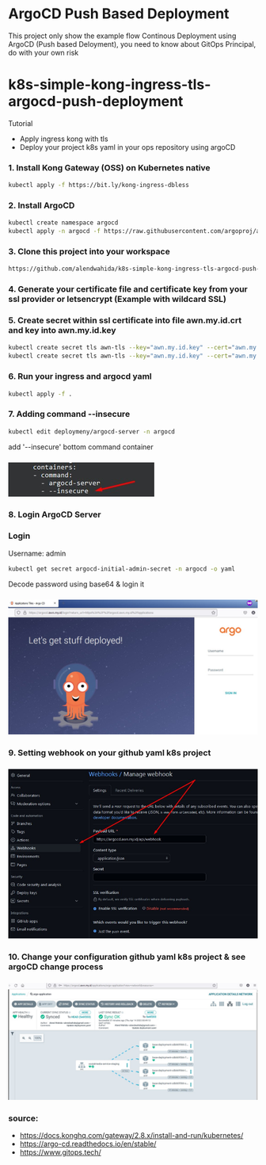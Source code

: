 # ArgoCD Push Based Deployment
This project only show the example flow Continous Deployment using ArgoCD (Push based Deloyment), you need to know about GitOps Principal, do with your own risk

# k8s-simple-kong-ingress-tls-argocd-push-deployment
Tutorial
- Apply ingress kong with tls
- Deploy your project k8s yaml in your ops repository using argoCD
### 1. Install Kong Gateway (OSS) on Kubernetes native
   ```bash
   kubectl apply -f https://bit.ly/kong-ingress-dbless
   ```
### 2. Install ArgoCD
   ```bash
   kubectl create namespace argocd
   kubectl apply -n argocd -f https://raw.githubusercontent.com/argoproj/argo-cd/stable/manifests/install.yaml
   ```
### 3. Clone this project into your workspace
   ```bash
   https://github.com/alendwahida/k8s-simple-kong-ingress-tls-argocd-push-deployment.git
   ```
### 4. Generate your certificate file and certificate key from your ssl provider or letsencrypt (Example with wildcard SSL)
### 5. Create secret within ssl certificate into file awn.my.id.crt and key into awn.my.id.key
   ```bash
   kubectl create secret tls awn-tls --key="awn.my.id.key" --cert="awn.my.id.crt" -n argocd
   kubectl create secret tls awn-tls --key="awn.my.id.key" --cert="awn.my.id.crt" -n staging
   ```
### 6. Run your ingress and argocd yaml
   ```bash
   kubectl apply -f .
   ```
### 7. Adding command --insecure
   ```bash
   kubectl edit deploymeny/argocd-server -n argocd
   ```
   add '--insecure' bottom command container
### ![alt text](https://raw.githubusercontent.com/alendwahida/k8s-simple-kong-ingress-tls-argocd-push-deployment/main/blob/enable%20insecure%20argocd%20server.jpg)
### 8. Login ArgoCD Server
### Login
Username: admin
   ```bash
   kubectl get secret argocd-initial-admin-secret -n argocd -o yaml
   ```
Decode password using base64 & login it
### ![alt text](https://raw.githubusercontent.com/alendwahida/k8s-simple-kong-ingress-tls-argocd-push-deployment/main/blob/argocd-login.jpg)
### 9. Setting webhook on your github yaml k8s project
### ![alt text](https://raw.githubusercontent.com/alendwahida/k8s-simple-kong-ingress-tls-argocd-push-deployment/main/blob/webhook-yaml-project.jpg)
### 10. Change your configuration github yaml k8s project & see argoCD change process
### ![alt text](https://raw.githubusercontent.com/alendwahida/k8s-simple-kong-ingress-tls-argocd-push-deployment/main/blob/Argocd%20CD.jpg)

### source: 
- https://docs.konghq.com/gateway/2.8.x/install-and-run/kubernetes/
- https://argo-cd.readthedocs.io/en/stable/
- https://www.gitops.tech/
